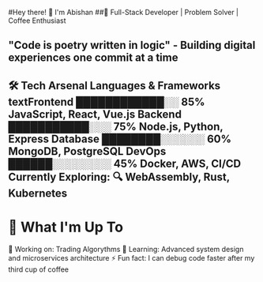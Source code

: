 #Hey there! 👋 I'm Abishan
##🚀 Full-Stack Developer | Problem Solver | Coffee Enthusiast

__"Code is poetry written in logic" - Building digital experiences one commit at a time__
---

🛠️ Tech Arsenal
Languages & Frameworks
textFrontend    ████████████░░  85%  JavaScript, React, Vue.js
Backend     ███████████░░░  75%  Node.js, Python, Express
Database    ████████░░░░░░  60%  MongoDB, PostgreSQL
DevOps      ██████░░░░░░░░  45%  Docker, AWS, CI/CD
Currently Exploring: 🔍 WebAssembly, Rust, Kubernetes
---

# 🎯 What I'm Up To
🔭 Working on: Trading Algorythms
🌱 Learning: Advanced system design and microservices architecture
⚡ Fun fact: I can debug code faster after my third cup of coffee
<!--
**XanthenXIII/XanthenXIII** is a ✨ _special_ ✨ repository because its `README.md` (this file) appears on your GitHub profile.

Here are some ideas to get you started:

- 🔭 I’m currently working on ...
- 🌱 I’m currently learning ...
- 👯 I’m looking to collaborate on ...
- 🤔 I’m looking for help with ...
- 💬 Ask me about ...
- 📫 How to reach me: ...
- 😄 Pronouns: ...
- ⚡ Fun fact: ...
-->
